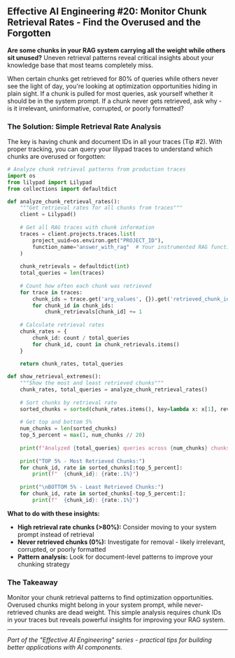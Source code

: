 ## Effective AI Engineering #20: Monitor Chunk Retrieval Rates - Find the Overused and the Forgotten

**Are some chunks in your RAG system carrying all the weight while others sit unused?** Uneven retrieval patterns reveal critical insights about your knowledge base that most teams completely miss.

When certain chunks get retrieved for 80% of queries while others never see the light of day, you're looking at optimization opportunities hiding in plain sight. If a chunk is pulled for most queries, ask yourself whether it should be in the system prompt. If a chunk never gets retrieved, ask why - is it irrelevant, uninformative, corrupted, or poorly formatted?

### The Solution: Simple Retrieval Rate Analysis

The key is having chunk and document IDs in all your traces (Tip #2). With proper tracking, you can query your lilypad traces to understand which chunks are overused or forgotten:

```python
# Analyze chunk retrieval patterns from production traces
import os
from lilypad import Lilypad
from collections import defaultdict

def analyze_chunk_retrieval_rates():
    """Get retrieval rates for all chunks from traces"""
    client = Lilypad()
    
    # Get all RAG traces with chunk information
    traces = client.projects.traces.list(
        project_uuid=os.environ.get("PROJECT_ID"),
        function_name="answer_with_rag"  # Your instrumented RAG function
    )
    
    chunk_retrievals = defaultdict(int)
    total_queries = len(traces)
    
    # Count how often each chunk was retrieved
    for trace in traces:
        chunk_ids = trace.get('arg_values', {}).get('retrieved_chunk_ids', [])
        for chunk_id in chunk_ids:
            chunk_retrievals[chunk_id] += 1
    
    # Calculate retrieval rates
    chunk_rates = {
        chunk_id: count / total_queries 
        for chunk_id, count in chunk_retrievals.items()
    }
    
    return chunk_rates, total_queries

def show_retrieval_extremes():
    """Show the most and least retrieved chunks"""
    chunk_rates, total_queries = analyze_chunk_retrieval_rates()
    
    # Sort chunks by retrieval rate
    sorted_chunks = sorted(chunk_rates.items(), key=lambda x: x[1], reverse=True)
    
    # Get top and bottom 5%
    num_chunks = len(sorted_chunks)
    top_5_percent = max(1, num_chunks // 20)
    
    print(f"Analyzed {total_queries} queries across {num_chunks} chunks\n")
    
    print("TOP 5% - Most Retrieved Chunks:")
    for chunk_id, rate in sorted_chunks[:top_5_percent]:
        print(f"  {chunk_id}: {rate:.1%}")
    
    print("\nBOTTOM 5% - Least Retrieved Chunks:")
    for chunk_id, rate in sorted_chunks[-top_5_percent:]:
        print(f"  {chunk_id}: {rate:.1%}")
```

**What to do with these insights:**

- **High retrieval rate chunks (>80%):** Consider moving to your system prompt instead of retrieval
- **Never retrieved chunks (0%):** Investigate for removal - likely irrelevant, corrupted, or poorly formatted
- **Pattern analysis:** Look for document-level patterns to improve your chunking strategy

### The Takeaway

Monitor your chunk retrieval patterns to find optimization opportunities. Overused chunks might belong in your system prompt, while never-retrieved chunks are dead weight. This simple analysis requires chunk IDs in your traces but reveals powerful insights for improving your RAG system.

---
*Part of the "Effective AI Engineering" series - practical tips for building better applications with AI components.*